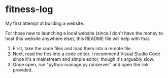 # fitness-log
My first attempt at building a website. 

For those new to launching a local website (since I don't have the money to host this website anywhere else), this README file will help with that.
1. First, take the code files and load them into a remote file.
2. Next, read the fies into a code editor. I recommend Visual Studio Code since it's a mainstream and simple editor, though it's arguably slow.
3. Once open, run "python manage.py runserver" and open the link provided.
